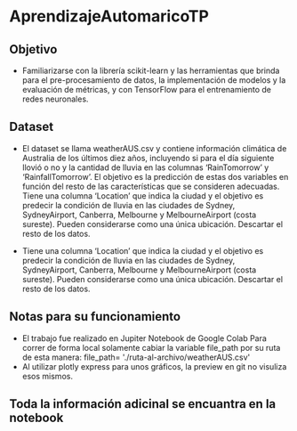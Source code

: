 # AprendizajeAutomaricoTP
## Objetivo

- Familiarizarse con la librería scikit-learn y las herramientas que brinda para el pre-procesamiento de datos, la implementación de modelos y la evaluación de métricas, y con TensorFlow para el entrenamiento de redes neuronales.

## Dataset

- El dataset se llama weatherAUS.csv y contiene información climática de Australia de los últimos diez años, incluyendo si para el día siguiente llovió o no y la cantidad de lluvia en las columnas ‘RainTomorrow’ y ‘RainfallTomorrow’. El objetivo es la predicción de estas dos variables en función del resto de las características que se consideren adecuadas. Tiene una columna ‘Location’ que indica la ciudad y el objetivo es predecir la condición de lluvia en las ciudades de Sydney, SydneyAirport, Canberra, Melbourne y MelbourneAirport (costa sureste). Pueden considerarse como una única ubicación. Descartar el resto de los datos.

- Tiene una columna ‘Location’ que indica la ciudad y el objetivo es predecir la condición de lluvia en las ciudades de Sydney, SydneyAirport, Canberra, Melbourne y MelbourneAirport (costa sureste). Pueden considerarse como una única ubicación. Descartar el resto de los datos.

## Notas para su funcionamiento
- El trabajo fue realizado en Jupiter Notebook de Google Colab
Para correr de forma local solamente cabiar la variable file_path por su ruta de esta manera: 
file_path= './ruta-al-archivo/weatherAUS.csv'
- Al utilizar plotly express para unos gráficos, la preview en git no visuliza esos mismos.

## Toda la información adicinal se encuantra en la notebook
